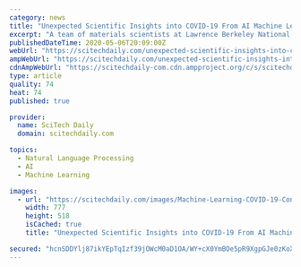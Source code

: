 ```yaml
---
category: news
title: "Unexpected Scientific Insights into COVID-19 From AI Machine Learning Tool"
excerpt: "A team of materials scientists at Lawrence Berkeley National Laboratory (Berkeley Lab) – scientists who normally spend their time researching things like high-performance materials for thermoelectrics"
publishedDateTime: 2020-05-06T20:09:00Z
webUrl: "https://scitechdaily.com/unexpected-scientific-insights-into-covid-19-from-ai-machine-learning-tool/"
ampWebUrl: "https://scitechdaily.com/unexpected-scientific-insights-into-covid-19-from-ai-machine-learning-tool/amp/"
cdnAmpWebUrl: "https://scitechdaily-com.cdn.ampproject.org/c/s/scitechdaily.com/unexpected-scientific-insights-into-covid-19-from-ai-machine-learning-tool/amp/"
type: article
quality: 74
heat: 74
published: true

provider:
  name: SciTech Daily
  domain: scitechdaily.com

topics:
  - Natural Language Processing
  - AI
  - Machine Learning

images:
  - url: "https://scitechdaily.com/images/Machine-Learning-COVID-19-Concept-777x518.jpg"
    width: 777
    height: 518
    isCached: true
    title: "Unexpected Scientific Insights into COVID-19 From AI Machine Learning Tool"

secured: "hcnSDDYlj87ikYEpTqIzf39jOWcM0aD1OA/WY+cX0YmBOe5pR9XgpGJe0zKoX55Ur8QAZETpPJaq/RMQE9qyqIGlokeYLMd3qYxB5xJ8VFh3QVONbmPUcnO/j65lbCRXzfCATpj1kV8pAOXoVV/qVONsaRb6l39uh+oDU53vz9EckAiAmbxLJPIb/BNR+2cjiMboYD3Wg9Svu7/7f62ZOnL6R3XxV0q59cgbn0f0fRb0QCr/YlqL8CkD2VLrhTtEIdcWXtcCznF0k/8U6xZ23JzUhrgzBF3FKzwmhfXQ+PIhbZeRuAQcud1FYoojvKF6kXyt/jCVYI1Ok9b+eONO31fdVpvRhWnrVfylNv226awYGK1EfMUUijeOfQcnAhQWVgEPuC2R/mqrKZKwCNalEiWHLjWLv0J9bQEEdSrgANk2HRBdqis7bboBkkUqxwM23Y7MJzzq0QKCyQXxsuywZSPuUajwq8JDB9K6e+PDqNA=;PqnhYLdqfUoIF0o2OqrRgg=="
---
```


